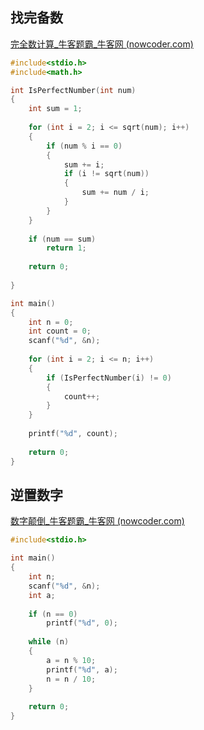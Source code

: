 ## 找完备数

[完全数计算_牛客题霸_牛客网 (nowcoder.com)](https://www.nowcoder.com/practice/7299c12e6abb437c87ad3e712383ff84?tpId=37&&tqId=21279&rp=1&ru=/ta/huawei&qru=/ta/huawei/question-ranking)

```c
#include<stdio.h>
#include<math.h>

int IsPerfectNumber(int num)
{
    int sum = 1;
    
    for (int i = 2; i <= sqrt(num); i++)
    {
        if (num % i == 0)
        {
            sum += i;
            if (i != sqrt(num))
            {
                sum += num / i;
            }
        }
    }
    
    if (num == sum)
        return 1;
    
    return 0;
    
}

int main()
{
    int n = 0;
    int count = 0;
    scanf("%d", &n);
    
    for (int i = 2; i <= n; i++)
    {
        if (IsPerfectNumber(i) != 0)
        {
            count++;
        }
    }
    
    printf("%d", count);
    
    return 0;
}
```

## 逆置数字

[数字颠倒_牛客题霸_牛客网 (nowcoder.com)](https://www.nowcoder.com/practice/ae809795fca34687a48b172186e3dafe?tpId=37&&tqId=21234&rp=1&ru=/ta/huawei&qru=/ta/huawei/question-ranking)

```c
#include<stdio.h>

int main()
{
    int n;
    scanf("%d", &n);
    int a;
    
    if (n == 0)
        printf("%d", 0);
    
    while (n)
    {
        a = n % 10;
        printf("%d", a);
        n = n / 10;   
    }
    
    return 0;
}
```

## 